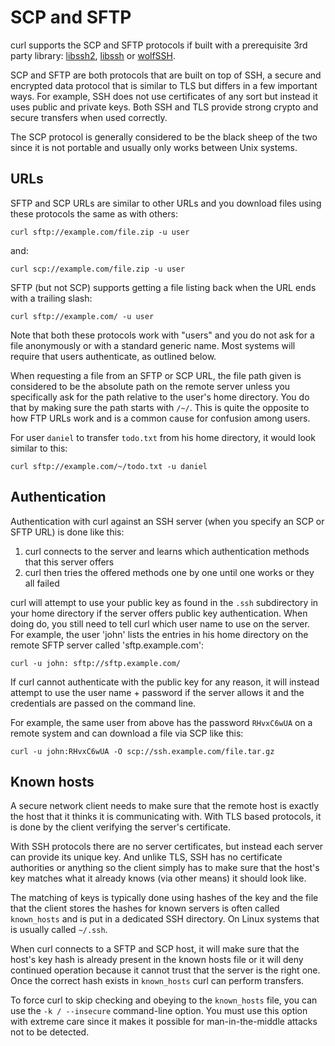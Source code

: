 # SCP and SFTP

curl supports the SCP and SFTP protocols if built with a prerequisite 3rd
party library: [libssh2](https://www.libssh2.org/),
[libssh](https://www.libssh.org/) or
[wolfSSH](https://www.wolfssl.com/products/wolfssh/).

SCP and SFTP are both protocols that are built on top of SSH, a secure and
encrypted data protocol that is similar to TLS but differs in a few important
ways. For example, SSH does not use certificates of any sort but instead it
uses public and private keys. Both SSH and TLS provide strong crypto and
secure transfers when used correctly.

The SCP protocol is generally considered to be the black sheep of the two
since it is not portable and usually only works between Unix systems.

## URLs

SFTP and SCP URLs are similar to other URLs and you download files using these
protocols the same as with others:

    curl sftp://example.com/file.zip -u user

and:

    curl scp://example.com/file.zip -u user

SFTP (but not SCP) supports getting a file listing back when the URL ends with
a trailing slash:

    curl sftp://example.com/ -u user

Note that both these protocols work with "users" and you do not ask for a file
anonymously or with a standard generic name. Most systems will require that
users authenticate, as outlined below.

When requesting a file from an SFTP or SCP URL, the file path given is
considered to be the absolute path on the remote server unless you
specifically ask for the path relative to the user's home directory. You do that by
making sure the path starts with `/~/`. This is quite the opposite to how FTP
URLs work and is a common cause for confusion among users.

For user `daniel` to transfer `todo.txt` from his home directory, it would
look similar to this:

    curl sftp://example.com/~/todo.txt -u daniel

## Authentication

Authentication with curl against an SSH server (when you specify an SCP or
SFTP URL) is done like this:

1. curl connects to the server and learns which authentication methods that
   this server offers
2. curl then tries the offered methods one by one until one works or they all
   failed

curl will attempt to use your public key as found in the `.ssh` subdirectory
in your home directory if the server offers public key authentication. When
doing do, you still need to tell curl which user name to use on the
server. For example, the user 'john' lists the entries in his home directory
on the remote SFTP server called 'sftp.example.com':

    curl -u john: sftp://sftp.example.com/

If curl cannot authenticate with the public key for any reason, it will
instead attempt to use the user name + password if the server allows it and
the credentials are passed on the command line.

For example, the same user from above has the password `RHvxC6wUA` on a remote
system and can download a file via SCP like this:

    curl -u john:RHvxC6wUA -O scp://ssh.example.com/file.tar.gz

## Known hosts

A secure network client needs to make sure that the remote host is exactly the
host that it thinks it is communicating with. With TLS based protocols, it is
done by the client verifying the server's certificate.

With SSH protocols there are no server certificates, but instead each server
can provide its unique key. And unlike TLS, SSH has no certificate authorities
or anything so the client simply has to make sure that the host's key matches
what it already knows (via other means) it should look like.

The matching of keys is typically done using hashes of the key and the file
that the client stores the hashes for known servers is often called
`known_hosts` and is put in a dedicated SSH directory. On Linux systems that
is usually called `~/.ssh`.

When curl connects to a SFTP and SCP host, it will make sure that the host's
key hash is already present in the known hosts file or it will deny continued
operation because it cannot trust that the server is the right one. Once the
correct hash exists in `known_hosts` curl can perform transfers.

To force curl to skip checking and obeying to the `known_hosts` file, you can
use the `-k / --insecure` command-line option. You must use this option with
extreme care since it makes it possible for man-in-the-middle attacks not to
be detected.
